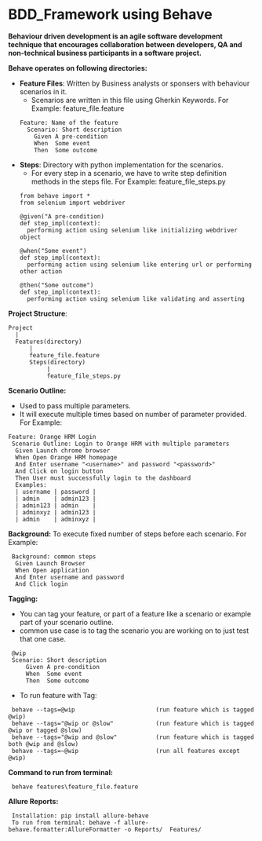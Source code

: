 # BDD_Framework using Behave
**Behaviour driven development is an agile software development technique that encourages collaboration between developers, QA and non-technical business participants in a software project.**

**Behave operates on following directories:**
* __Feature Files__: Written by Business analysts or sponsers with behaviour scenarios in it.
  * Scenarios are written in this file using Gherkin Keywords. For Example: feature_file.feature
  ```
  Feature: Name of the feature
    Scenario: Short description
      Given A pre-condition
      When  Some event
      Then  Some outcome
  ```
* __Steps__: Directory with python implementation for the scenarios.
  * For every step in a scenario, we have to write step definition methods in the steps file. For Example: feature_file_steps.py
  ```
  from behave import *
  from selenium import webdriver

  @given("A pre-condition)
  def step_impl(context):
    performing action using selenium like initializing webdriver object

  @when("Some event")
  def step_impl(context):
    performing action using selenium like entering url or performing other action

  @then("Some outcome")
  def step_impl(context):
    performing action using selenium like validating and asserting
  ```
__Project Structure__:
```
Project
  |
  Features(directory)
      |
      feature_file.feature
      Steps(directory)
           |
           feature_file_steps.py
```
**Scenario Outline:**
 * Used to pass multiple parameters.
 * It will execute multiple times based on number of parameter provided. For Example:
 ```
 Feature: Orange HRM Login
  Scenario Outline: Login to Orange HRM with multiple parameters
   Given Launch chrome browser
   When Open Orange HRM homepage
   And Enter username "<username>" and password "<password>"
   And Click on login button
   Then User must successfully login to the dashboard
   Examples:
   | username | password |
   | admin    | admin123 |
   | admin123 | admin    |
   | adminxyz | admin123 |
   | admin    | adminxyz |
```
**Background:**
To execute fixed number of steps before each scenario. For Example:
```
 Background: common steps
  Given Launch Browser
  When Open application
  And Enter username and password
  And Click login
```
**Tagging:**
 * You can tag your feature, or part of a feature like a scenario or example part of your scenario outline.
 * common use case is to tag the scenario you are working on to just test that one case.
 ```
  @wip
  Scenario: Short description
      Given A pre-condition
      When  Some event
      Then  Some outcome
 ```
 * To run feature with Tag:
 ```
  behave --tags=@wip                       (run feature which is tagged @wip)
  behave --tags="@wip or @slow"            (run feature which is tagged @wip or tagged @slow)
  behave --tags="@wip and @slow"           (run feature which is tagged both @wip and @slow)
  behave --tags=~@wip                      (run all features except @wip)
 ```
**Command to run from terminal:**
```
 behave features\feature_file.feature
```
**Allure Reports:**
```
 Installation: pip install allure-behave
 To run from terminal: behave -f allure-behave.formatter:AllureFormatter -o Reports/  Features/
```
